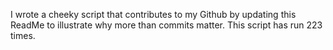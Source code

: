 I wrote a cheeky script that contributes to my Github by updating this ReadMe to illustrate why more than commits matter. This script has run 223 times.